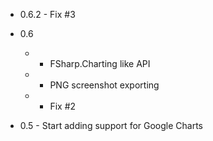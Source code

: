 ﻿* 0.6.2 - Fix #3

* 0.6
    * - FSharp.Charting like API
    * - PNG screenshot exporting
    * - Fix #2

* 0.5 - Start adding support for Google Charts